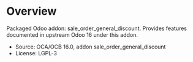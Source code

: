 # Overview

Packaged Odoo addon: sale_order_general_discount. Provides features documented in upstream Odoo 16 under this addon.

- Source: OCA/OCB 16.0, addon sale_order_general_discount
- License: LGPL-3
